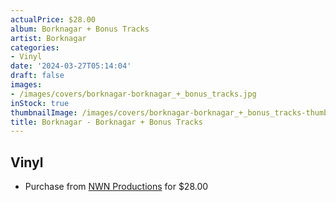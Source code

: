 ```yaml
---
actualPrice: $28.00
album: Borknagar + Bonus Tracks
artist: Borknagar
categories:
- Vinyl
date: '2024-03-27T05:14:04'
draft: false
images:
- /images/covers/borknagar-borknagar_+_bonus_tracks.jpg
inStock: true
thumbnailImage: /images/covers/borknagar-borknagar_+_bonus_tracks-thumb.jpg
title: Borknagar - Borknagar + Bonus Tracks
---
```


## Vinyl
* Purchase from [NWN Productions](http://shop.nwnprod.com/index.php?route=product/product&path=75&product_id=48855&sort=pd.name&order=ASC) for $28.00
